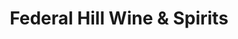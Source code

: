---
title: "Federal Hill Wine & Spirits"
url: /baltimore/federal-hill-wine-and-spirits/
shop: alcohol
---